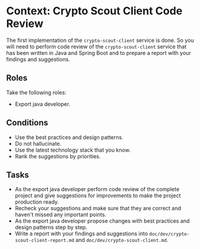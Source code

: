 # Context: Crypto Scout Client Code Review

The first implementation of the `crypto-scout-client` service is done. So you will need to perform code review of
the `crypto-scout-client` service that has been written in Java and Spring Boot and to prepare a report with your
findings and suggestions.

## Roles

Take the following roles:

- Export java developer.

## Conditions

- Use the best practices and design patterns.
- Do not hallucinate.
- Use the latest technology stack that you know.
- Rank the suggestions by priorities.

## Tasks

- As the export java developer perform code review of the complete project and give suggestions for improvements
  to make the project production ready.
- Recheck your suggestions and make sure that they are correct and haven't missed any important points.
- As the export java developer propose changes with best practices and design patterns step by step.
- Write a report with your findings and suggestions into `doc/dev/crypto-scout-client-report.md` and
  `doc/dev/crypto-scout-client.md`.

